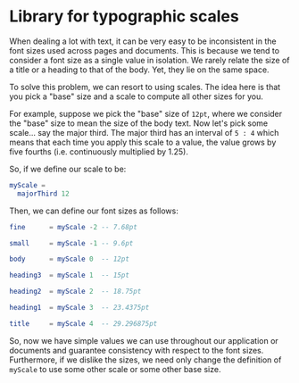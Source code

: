 # Library for typographic scales

When dealing a lot with text, it can be very easy to be inconsistent in the font sizes used across pages and documents. This is because we tend to consider a font size as a single value in isolation. We rarely relate the size of a title or a heading to that of the body. Yet, they lie on the same space.

To solve this problem, we can resort to using scales. The idea here is that you pick a "base" size and a scale to compute all other sizes for you.

For example, suppose we pick the "base" size of `12pt`, where we consider the "base" size to mean the size of the body text. Now let's pick some scale... say the major third. The major third has an interval of `5 : 4` which means that each time you apply this scale to a value, the value grows by five fourths (i.e. continuously multiplied by 1.25).


So, if we define our scale to be:

```elm
myScale =
  majorThird 12
```

Then, we can define our font sizes as follows:

```elm
fine      = myScale -2 -- 7.68pt

small     = myScale -1 -- 9.6pt

body      = myScale 0  -- 12pt

heading3  = myScale 1  -- 15pt

heading2  = myScale 2  -- 18.75pt

heading1  = myScale 3  -- 23.4375pt

title     = myScale 4  -- 29.296875pt
```

So, now we have simple values we can use throughout our application or documents and guarantee consistency with respect to the font sizes. Furthermore, if we dislike the sizes, we need only change the definition of `myScale` to use some other scale or some other base size.
